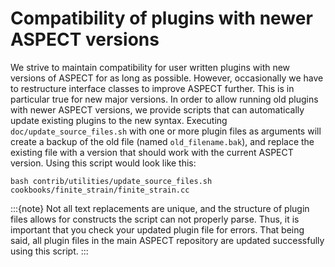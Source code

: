 # Compatibility of plugins with newer ASPECT versions

We strive to maintain compatibility for user written plugins with new versions
of ASPECT for as long as possible. However,
occasionally we have to restructure interface classes to improve
ASPECT further. This is in particular true for new
major versions. In order to allow running old plugins with newer
ASPECT versions, we provide scripts that can
automatically update existing plugins to the new syntax. Executing
`doc/update_source_files.sh` with one or more plugin files as arguments will
create a backup of the old file (named `old_filename.bak`), and replace the
existing file with a version that should work with the current
ASPECT version. Using this script would look like
this:

``` ksh
bash contrib/utilities/update_source_files.sh cookbooks/finite_strain/finite_strain.cc
```

:::{note}
Not all text replacements are unique, and the structure of plugin files allows for constructs
the script can not properly parse. Thus, it is important that you check your updated plugin file for
errors. That being said, all plugin files in the main ASPECT repository are updated successfully
using this script.
:::
